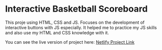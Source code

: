 # Interactive Basketball Scoreboard
This proje using HTML, CSS and JS. Focuses on the development of interactive buttons with JS especially. It helped me to practice my JS skills and also use my HTML and CSS knowledge with it.

You can see the live version of project here: [Netlify Project Link](https://basketball-scoreboard-alchy123.netlify.app/)
